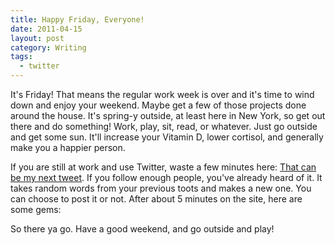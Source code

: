 ```yaml
---
title: Happy Friday, Everyone!
date: 2011-04-15
layout: post
category: Writing
tags:
  - twitter
---
```


It's Friday!  That means the regular work week is over and it's time to wind down and enjoy your weekend.  Maybe get a few of those projects done around the house.  It's spring-y outside, at least here in New York, so get out there and do something!  Work, play, sit, read, or whatever.  Just go outside and get some sun.  It'll increase your Vitamin D, lower cortisol, and generally make you a happier person.
<!-- more -->
If you are still at work and use Twitter,  waste a few minutes here: <a href="http://yes.thatcan.be/my/next/tweet/" target="_blank">That can be my next tweet</a>.  If you follow enough people, you've already heard of it.  It takes random words from your previous toots and makes a new one.  You can choose to post it or not.  After about 5 minutes on the site, here are some gems:

So there ya go.  Have a good weekend, and go outside and play!

